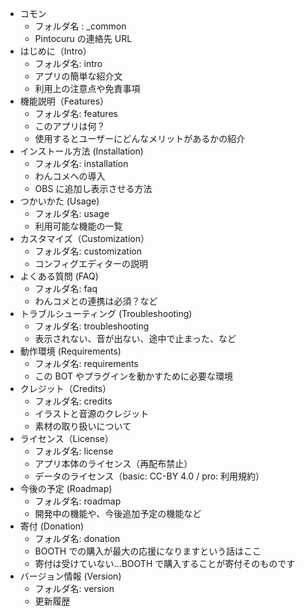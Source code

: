 

- コモン
	- フォルダ名 : \_common
	- Pintocuru の連絡先 URL
- はじめに（Intro）
	- フォルダ名: intro
	- アプリの簡単な紹介文
	- 利用上の注意点や免責事項
- 機能説明（Features）
	- フォルダ名: features
	- このアプリは何？
	- 使用するとユーザーにどんなメリットがあるかの紹介
- インストール方法 (Installation)
	- フォルダ名: installation
	- わんコメへの導入
	- OBS に追加し表示させる方法
- つかいかた (Usage)
	- フォルダ名: usage
	- 利用可能な機能の一覧
- カスタマイズ（Customization）
	- フォルダ名: customization
	- コンフィグエディターの説明
- よくある質問 (FAQ)
	- フォルダ名: faq
	- わんコメとの連携は必須？など
- トラブルシューティング (Troubleshooting)
	- フォルダ名: troubleshooting
	- 表示されない、音が出ない、途中で止まった、など
- 動作環境 (Requirements)
	- フォルダ名: requirements
	- この BOT やプラグインを動かすために必要な環境
- クレジット（Credits）
	- フォルダ名: credits
	- イラストと音源のクレジット
	- 素材の取り扱いについて
- ライセンス（License）
	- フォルダ名: license
	- アプリ本体のライセンス（再配布禁止）
	- データのライセンス（basic: CC-BY 4.0 / pro: 利用規約）
- 今後の予定 (Roadmap)
	- フォルダ名: roadmap
	- 開発中の機能や、今後追加予定の機能など
- 寄付 (Donation)
	- フォルダ名: donation
	- BOOTH での購入が最大の応援になりますという話はここ
	- 寄付は受けていない…BOOTH で購入することが寄付そのものです
- バージョン情報 (Version)
	- フォルダ名: version
	- 更新履歴